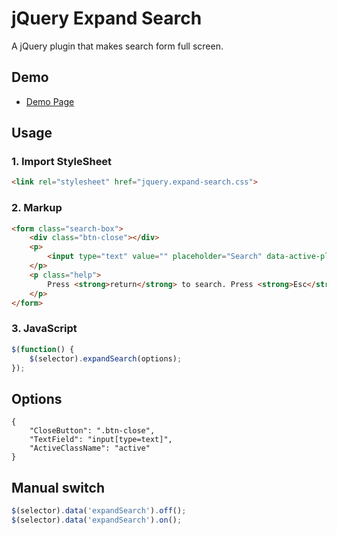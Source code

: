 # jQuery Expand Search

A jQuery plugin that makes search form full screen.

## Demo

* [Demo Page](http://kerotaa.github.io/jquery.expand-search.js/)

## Usage

### 1. Import StyleSheet

```html
<link rel="stylesheet" href="jquery.expand-search.css">
```

### 2. Markup

```html
<form class="search-box">
	<div class="btn-close"></div>
	<p>
		<input type="text" value="" placeholder="Search" data-active-placeholder="Type to search...">
	</p>
	<p class="help">
		Press <strong>return</strong> to search. Press <strong>Esc</strong> to cancel.
	</p>
</form>
```

### 3. JavaScript

```javascript
$(function() {
	$(selector).expandSearch(options);
});
```

## Options

```
{
	"CloseButton": ".btn-close",
	"TextField": "input[type=text]",
	"ActiveClassName": "active"
}
```

## Manual switch
```javascript
$(selector).data('expandSearch').off();
$(selector).data('expandSearch').on();
```
